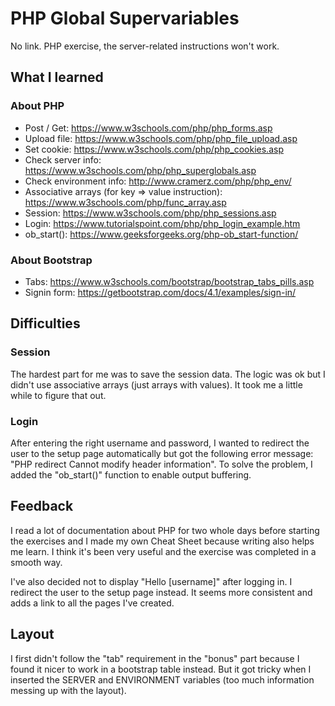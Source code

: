 # PHP Global Supervariables

No link. PHP exercise, the server-related instructions won't work.

## What I learned

### About PHP

* Post / Get: https://www.w3schools.com/php/php_forms.asp
* Upload file: https://www.w3schools.com/php/php_file_upload.asp
* Set cookie: https://www.w3schools.com/php/php_cookies.asp
* Check server info: https://www.w3schools.com/php/php_superglobals.asp
* Check environment info: http://www.cramerz.com/php/php_env/
* Associative arrays (for key => value instruction): https://www.w3schools.com/php/func_array.asp
* Session: https://www.w3schools.com/php/php_sessions.asp
* Login: https://www.tutorialspoint.com/php/php_login_example.htm
* ob_start(): https://www.geeksforgeeks.org/php-ob_start-function/

### About Bootstrap

* Tabs: https://www.w3schools.com/bootstrap/bootstrap_tabs_pills.asp
* Signin form: https://getbootstrap.com/docs/4.1/examples/sign-in/

## Difficulties

### Session

The hardest part for me was to save the session data. The logic was ok but I didn't use associative arrays (just arrays with values). It took me a little while to figure that out.

### Login

After entering the right username and password, I wanted to redirect the user to the setup page automatically but got the following error message: "PHP redirect Cannot modify header information". To solve the problem, I added the "ob_start()" function to enable output buffering.

## Feedback

I read a lot of documentation about PHP for two whole days before starting the exercises and I made my own Cheat Sheet because writing also helps me learn. I think it's been very useful and the exercise was completed in a smooth way.

I've also decided not to display "Hello [username]" after logging in. I redirect the user to the setup page instead. It seems more consistent and adds a link to all the pages I've created.

## Layout

I first didn't follow the "tab" requirement in the "bonus" part because I found it nicer to work in a bootstrap table instead. But it got tricky when I inserted the SERVER and ENVIRONMENT variables (too much information messing up with the layout).

